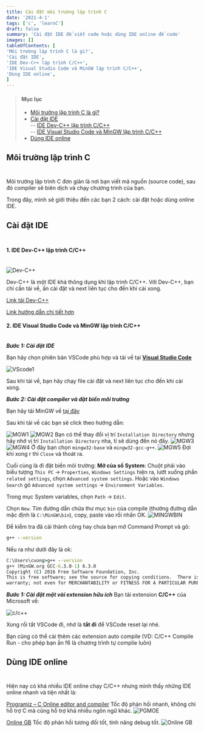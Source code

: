 ```yaml
---
title: Cài đặt môi trường lập trình C
date: '2021-4-1'
tags: ['c', 'learnC']
draft: false
summary: 'Cài đặt IDE để viết code hoặc dùng IDE online để code'
images: []
tableOfContents: [
'Môi trường lập trình C là gì?',
'Cài đặt IDE',
'IDE Dev-C++ lập trình C/C++',
'IDE Visual Studio Code và MinGW lập trình C/C++',
'Dùng IDE online',
]
---
```


> #### Mục lục
>
> - [Môi trường lập trình C là gì?](#1)<br/>
> - [Cài đặt IDE](#2)<br/>
>   -- [IDE Dev-C++ lập trình C/C++](#3)<br/>
>   -- [IDE Visual Studio Code và MinGW lập trình C/C++](#4)<br/>
> - [Dùng IDE online](#5)<br/>

## Môi trường lập trình C<br id="1"></br>

Môi trường lập trình C đơn giản là nơi bạn viết mã nguồn (source code), sau đó compiler sẽ biên dịch và chạy chương trình của bạn.

Trong đây, mình sẽ giới thiệu đến các bạn 2 cách: cài đặt hoặc dùng online IDE.

## Cài đặt IDE<br id="2"></br>

#### 1. IDE Dev-C++ lập trình C/C++<br id="3"></br>

![Dev-C++](https://a.fsdn.com/con/app/proj/orwelldevcpp/screenshots/devcpp5200.png/max/max/1)

Dev-C++ là một IDE khá thông dụng khi lập trình C/C++. Với Dev-C++, bạn chỉ cần tải về, ấn cài đặt và next liên tục cho đến khi cài xong.

[Link tải Dev-C++](https://sourceforge.net/projects/orwelldevcpp/)

[Link hướng dẫn chi tiết hơn](https://www.thegioididong.com/game-app/cach-tai-va-cai-dat-ide-dev-c-moi-nhat-compiler-c-1318620)

#### 2. IDE Visual Studio Code và MinGW lập trình C/C++<br id="4"></br>

**_Bước 1: Cài đặt IDE_**

Bạn hãy chọn phiên bản VSCode phù hợp và tải về tại **[Visual Studio Code](https://code.visualstudio.com/)**

![VScode1](https://codelearn.io/Media/Default/Users/CWJ_5Fdelta33582/MyPic/01.png)

Sau khi tải về, bạn hãy chạy file cài đặt và next liên tục cho đến khi cài xong.

**_Bước 2: Cài đặt compiler và đặt biến môi trường_**

Bạn hãy tải MinGW về [tại đây](https://sourceforge.net/projects/mingw/)

Sau khi tải về các bạn sẽ click theo hướng dẫn:

![MGW1](https://codelearn.io/Media/Default/Users/J_2EDelta/MyPic/mingw.png)
![MGW2](https://codelearn.io/Media/Default/Users/J_2EDelta/MyPic/mingw2.png)
Bạn có thể thay đổi vị trí `Installation Directory` nhưng hãy nhớ vị trí `Installation Directory` nha, tí sẽ dùng đến nó đấy.
![MGW3](https://codelearn.io/Media/Default/Users/J_2EDelta/MyPic/mingw3.png)
![MGW4](https://codelearn.io/Media/Default/Users/J_2EDelta/MyPic/mingw4.png)
Ở đây bạn chọn `mingw32-base` và `mingw32-gcc-g++`.
![MGW5](https://codelearn.io/Media/Default/Users/J_2EDelta/MyPic/mingw5.png)
Đợi khi xong r thì `Close` và thoát ra.

Cuối cùng là đi đặt biến môi trường:
**Mở của số System**: Chuột phải vào biểu tượng `This PC` -> `Properties`, `Windows Settings` hiện ra, lướt xuống phần `related settings`, chọn `Advanced system settings`. Hoặc vào `Windows Search` gõ `Advanced system settings` -> `Environment Variables`.

Trong mục System variables, chọn `Path` -> `Edit`.

Chọn `New`. Tìm đường dẫn chứa thư mục `bin` của compile (thường đường dẫn mặc định là `C:\MinGW\bin`), copy, paste vào rồi nhấn OK.
![MINGWBIN](https://codelearn.io/Media/Default/Users/J_2EDelta/MyPic/varenron.png)

Để kiểm tra đã cài thành công hay chưa bạn mở Command Prompt và gõ:

```cmd
g++ --version
```

Nếu ra như dưới đây là ok:

```cmd
C:\Users\cuong>g++ --version
g++ (MinGW.org GCC-6.3.0-1) 6.3.0
Copyright (C) 2016 Free Software Foundation, Inc.
This is free software; see the source for copying conditions.  There is NO
warranty; not even for MERCHANTABILITY or FITNESS FOR A PARTICULAR PURPOSE.
```

**_Bước 1: Cài đặt một vài extension hữu ích_**
Bạn tải extension **C/C++** của Microsoft về:

![c/c++](https://codelearn.io/Media/Default/Users/J_2EDelta/MyPic/ext.png)

Xong rồi tắt VSCode đi, nhớ là **tắt đi** để VSCode reset lại nhé.

Bạn cũng có thể cài thêm các extension auto compile (VD: C/C++ Compile Run - cho phép bạn ấn f6 là chương trình tự complie luôn)

## Dùng IDE online<br id="5"></br>

Hiện nay có khá nhiều IDE online chạy C/C++ nhưng mình thấy những IDE online nhanh và tiện nhất là:

[Programiz – C Online editor and compiler](https://www.programiz.com/c-programming/online-compiler/)
Tốc độ phản hồi nhanh, không chỉ hỗ trợ C mà cũng hỗ trợ khá nhiều ngôn ngữ khác.
![PGMOE](https://www.troubleshootyourself.com/wp-content/uploads/2020/11/programiz-c.png)

[Online GB](https://www.onlinegdb.com/)
Tốc độ phản hồi tương đối tốt, tính năng debug tốt.
![Online GB](https://www.softwaretestinghelp.com/wp-content/qa/uploads/2020/09/OnlineGDB.jpg)
